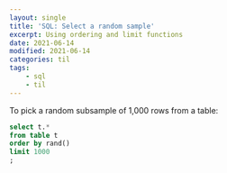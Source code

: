 ```yaml
---
layout: single
title: 'SQL: Select a random sample'
excerpt: Using ordering and limit functions
date: 2021-06-14
modified: 2021-06-14
categories: til
tags:
    - sql
    - til
---
```


To pick a random subsample of 1,000 rows from a table:

```sql
select t.*
from table t
order by rand()
limit 1000
;
```
